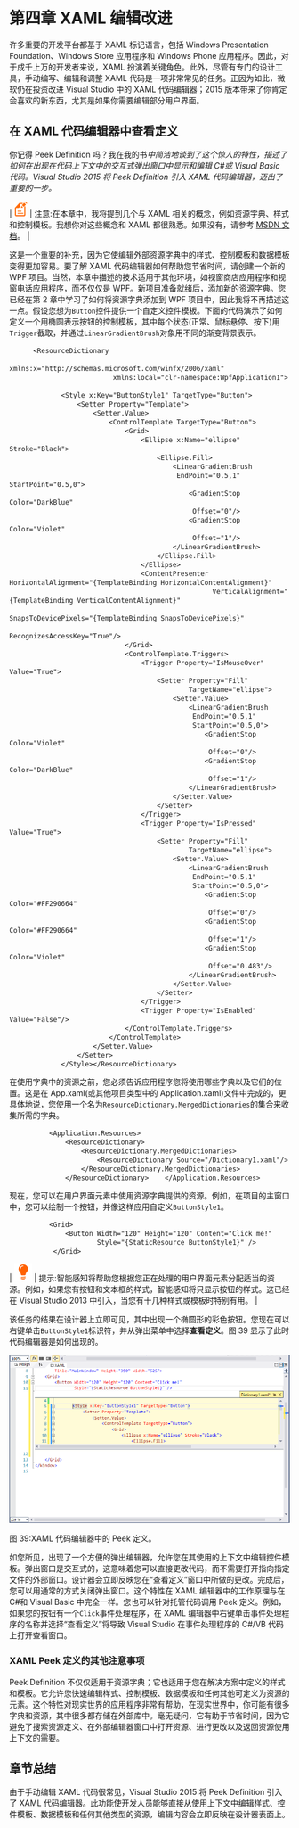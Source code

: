 # 第四章 XAML 编辑改进

许多重要的开发平台都基于 XAML 标记语言，包括 Windows Presentation Foundation、Windows Store 应用程序和 Windows Phone 应用程序。因此，对于成千上万的开发者来说，XAML 扮演着关键角色。此外，尽管有专门的设计工具，手动编写、编辑和调整 XAML 代码是一项非常常见的任务。正因为如此，微软仍在投资改进 Visual Studio 中的 XAML 代码编辑器；2015 版本带来了你肯定会喜欢的新东西，尤其是如果你需要编辑部分用户界面。

## 在 XAML 代码编辑器中查看定义

你记得 Peek Definition 吗？我在我的书*中简洁地谈到了这个惊人的特性，描述了如何在出现在代码上下文中的交互式弹出窗口中显示和编辑 C#或 Visual Basic 代码。Visual Studio 2015 将 Peek Definition 引入 XAML 代码编辑器，迈出了重要的一步。*

| ![](img/note.png) | 注意:在本章中，我将提到几个与 XAML 相关的概念，例如资源字典、样式和控制模板。我想你对这些概念和 XAML 都很熟悉。如果没有，请参考 [MSDN 文档](https://msdn.microsoft.com/en-us/library/ms752059(v=vs.100).aspx)。 |

这是一个重要的补充，因为它使编辑外部资源字典中的样式、控制模板和数据模板变得更加容易。要了解 XAML 代码编辑器如何帮助您节省时间，请创建一个新的 WPF 项目。当然，本章中描述的技术适用于其他环境，如视窗商店应用程序和视窗电话应用程序，而不仅仅是 WPF。新项目准备就绪后，添加新的资源字典。您已经在第 2 章中学习了如何将资源字典添加到 WPF 项目中，因此我将不再描述这一点。假设您想为`Button`控件提供一个自定义控件模板。下面的代码演示了如何定义一个用椭圆表示按钮的控制模板，其中每个状态(正常、鼠标悬停、按下)用`Trigger`截取，并通过`LinearGradientBrush`对象用不同的渐变背景表示。

```
      <ResourceDictionary 
                          xmlns:x="http://schemas.microsoft.com/winfx/2006/xaml"
                          xmlns:local="clr-namespace:WpfApplication1">

             <Style x:Key="ButtonStyle1" TargetType="Button">
                 <Setter Property="Template">
                     <Setter.Value>
                         <ControlTemplate TargetType="Button">
                             <Grid>
                                 <Ellipse x:Name="ellipse" Stroke="Black">
                                     <Ellipse.Fill>
                                         <LinearGradientBrush
                                          EndPoint="0.5,1" StartPoint="0.5,0">
                                             <GradientStop Color="DarkBlue"
                                              Offset="0"/>
                                             <GradientStop Color="Violet"
                                              Offset="1"/>
                                         </LinearGradientBrush>
                                     </Ellipse.Fill>
                                 </Ellipse>
                                 <ContentPresenter HorizontalAlignment="{TemplateBinding HorizontalContentAlignment}"
                                                   VerticalAlignment="{TemplateBinding VerticalContentAlignment}"
                                                   SnapsToDevicePixels="{TemplateBinding SnapsToDevicePixels}"
                                                   RecognizesAccessKey="True"/>
                             </Grid>
                             <ControlTemplate.Triggers>
                                 <Trigger Property="IsMouseOver" Value="True">
                                     <Setter Property="Fill"
                                             TargetName="ellipse">
                                         <Setter.Value>
                                             <LinearGradientBrush
                                              EndPoint="0.5,1"
                                              StartPoint="0.5,0">
                                                 <GradientStop Color="Violet"
                                                  Offset="0"/>
                                                 <GradientStop Color="DarkBlue"
                                                  Offset="1"/>
                                             </LinearGradientBrush>
                                         </Setter.Value>
                                     </Setter>
                                 </Trigger>
                                 <Trigger Property="IsPressed" Value="True">
                                     <Setter Property="Fill"
                                             TargetName="ellipse">
                                         <Setter.Value>
                                             <LinearGradientBrush  
                                              EndPoint="0.5,1"
                                              StartPoint="0.5,0">
                                                 <GradientStop Color="#FF290664"
                                                  Offset="0"/>
                                                 <GradientStop Color="#FF290664"
                                                  Offset="1"/>
                                                 <GradientStop Color="Violet"
                                                  Offset="0.483"/>
                                             </LinearGradientBrush>
                                         </Setter.Value>
                                     </Setter>
                                 </Trigger>
                                 <Trigger Property="IsEnabled" Value="False"/>
                             </ControlTemplate.Triggers>
                         </ControlTemplate>
                     </Setter.Value>
                 </Setter>
             </Style></ResourceDictionary>

```

在使用字典中的资源之前，您必须告诉应用程序您将使用哪些字典以及它们的位置。这是在 App.xaml(或其他项目类型中的 Application.xaml)文件中完成的，更具体地说，您使用一个名为`ResourceDictionary.MergedDictionaries`的集合来收集所需的字典。

```
          <Application.Resources>
              <ResourceDictionary>
                  <ResourceDictionary.MergedDictionaries>
                      <ResourceDictionary Source="/Dictionary1.xaml"/>
                  </ResourceDictionary.MergedDictionaries>
              </ResourceDictionary>    </Application.Resources>

```

现在，您可以在用户界面元素中使用资源字典提供的资源。例如，在项目的主窗口中，您可以绘制一个按钮，并像这样应用自定义`ButtonStyle1`。

```
          <Grid>
              <Button Width="120" Height="120" Content="Click me!"
                      Style="{StaticResource ButtonStyle1}" />
           </Grid>

```

| ![](img/tip.png) | 提示:智能感知将帮助您根据您正在处理的用户界面元素分配适当的资源。例如，如果您有按钮和文本框的样式，智能感知将只显示按钮的样式。这已经在 Visual Studio 2013 中引入，当您有十几种样式或模板时特别有用。 |

该任务的结果在设计器上立即可见，其中出现一个椭圆形的彩色按钮。您现在可以右键单击`ButtonStyle1`标识符，并从弹出菜单中选择**查看定义**。图 39 显示了此时代码编辑器是如何出现的。

![](img/image46.png)

图 39:XAML 代码编辑器中的 Peek 定义。

如您所见，出现了一个方便的弹出编辑器，允许您在其使用的上下文中编辑控件模板。弹出窗口是交互式的，这意味着您可以直接更改代码，而不需要打开指向指定文件的外部窗口。设计器会立即反映您在“查看定义”窗口中所做的更改。完成后，您可以用通常的方式关闭弹出窗口。这个特性在 XAML 编辑器中的工作原理与在 C#和 Visual Basic 中完全一样。您也可以针对托管代码调用 Peek 定义。例如，如果您的按钮有一个`Click`事件处理程序，在 XAML 编辑器中右键单击事件处理程序的名称并选择“查看定义”将导致 Visual Studio 在事件处理程序的 C#/VB 代码上打开查看窗口。

### XAML Peek 定义的其他注意事项

Peek Definition 不仅仅适用于资源字典；它也适用于您在解决方案中定义的样式和模板。它允许您快速编辑样式、控制模板、数据模板和任何其他可定义为资源的元素。这个特性对现实世界的应用程序非常有帮助，在现实世界中，你可能有很多字典和资源，其中很多都存储在外部库中。毫无疑问，它有助于节省时间，因为它避免了搜索资源定义、在外部编辑器窗口中打开资源、进行更改以及返回资源使用上下文的需要。

## 章节总结

由于手动编辑 XAML 代码很常见，Visual Studio 2015 将 Peek Definition 引入了 XAML 代码编辑器。此功能使开发人员能够直接从使用上下文中编辑样式、控件模板、数据模板和任何其他类型的资源，编辑内容会立即反映在设计器表面上。